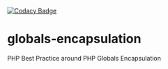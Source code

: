 [![Codacy Badge](https://api.codacy.com/project/badge/Grade/fa77952d047c4f96ba3ae659e5068afa)](https://app.codacy.com/gh/NouvelleTechno/globals-encapsulation?utm_source=github.com&utm_medium=referral&utm_content=NouvelleTechno/globals-encapsulation&utm_campaign=Badge_Grade)

# globals-encapsulation
PHP Best Practice around PHP Globals Encapsulation
